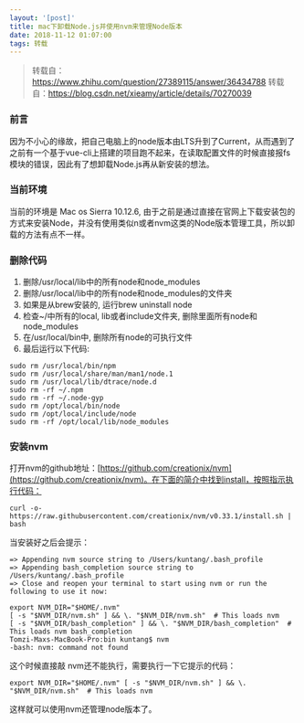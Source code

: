 ```yaml
---
layout: '[post]'
title: mac下卸载Node.js并使用nvm来管理Node版本
date: 2018-11-12 01:07:00
tags: 转载
---
```


> 转载自：https://www.zhihu.com/question/27389115/answer/36434788
> 转载自：https://blog.csdn.net/xieamy/article/details/70270039

<!-- more -->

### 前言

因为不小心的缘故，把自己电脑上的node版本由LTS升到了Current，从而遇到了之前有一个基于vue-cli上搭建的项目跑不起来，在读取配置文件的时候直接报fs模块的错误，因此有了想卸载Node.js再从新安装的想法。

### 当前环境

当前的环境是 Mac os Sierra 10.12.6, 由于之前是通过直接在官网上下载安装包的方式来安装Node，并没有使用类似n或者nvm这类的Node版本管理工具，所以卸载的方法有点不一样。

### 删除代码

1. 删除/usr/local/lib中的所有node和node_modules
2. 删除/usr/local/lib中的所有node和node_modules的文件夹
3. 如果是从brew安装的, 运行brew uninstall node
4. 检查~/中所有的local, lib或者include文件夹, 删除里面所有node和node_modules
5. 在/usr/local/bin中, 删除所有node的可执行文件
6. 最后运行以下代码:

```
sudo rm /usr/local/bin/npm
sudo rm /usr/local/share/man/man1/node.1
sudo rm /usr/local/lib/dtrace/node.d
sudo rm -rf ~/.npm
sudo rm -rf ~/.node-gyp
sudo rm /opt/local/bin/node
sudo rm /opt/local/include/node
sudo rm -rf /opt/local/lib/node_modules

```

### 安装nvm
 
打开nvm的github地址：[https://github.com/creationix/nvm](https://github.com/creationix/nvm)。在下面的简介中找到install，按照指示执行代码：

`curl -o- https://raw.githubusercontent.com/creationix/nvm/v0.33.1/install.sh | bash`

当安装好之后会提示：

```
=> Appending nvm source string to /Users/kuntang/.bash_profile
=> Appending bash_completion source string to /Users/kuntang/.bash_profile
=> Close and reopen your terminal to start using nvm or run the following to use it now:

export NVM_DIR="$HOME/.nvm"
[ -s "$NVM_DIR/nvm.sh" ] && \. "$NVM_DIR/nvm.sh"  # This loads nvm
[ -s "$NVM_DIR/bash_completion" ] && \. "$NVM_DIR/bash_completion"  # This loads nvm bash_completion
Tomzi-Maxs-MacBook-Pro:bin kuntang$ nvm
-bash: nvm: command not found
```

这个时候直接敲 nvm还不能执行，需要执行一下它提示的代码：

`export NVM_DIR="$HOME/.nvm"
[ -s "$NVM_DIR/nvm.sh" ] && \. "$NVM_DIR/nvm.sh"  # This loads nvm`

这样就可以使用nvm还管理node版本了。
